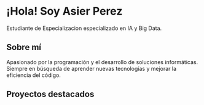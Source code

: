 # ¡Hola! Soy Asier Perez

Estudiante de Especializacion especializado en IA y Big Data.

## Sobre mí
Apasionado por la programación y el desarrollo de soluciones informáticas. Siempre en búsqueda de aprender nuevas tecnologías y mejorar la eficiencia del código.

## Proyectos destacados 
<!-- - Proyecto 1: [descripción]
- Proyecto 2: [descripción]
-->
